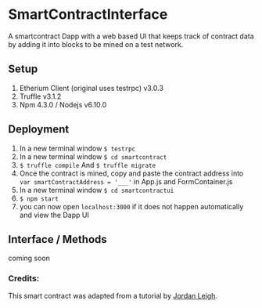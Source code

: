# SmartContractInterface
A smartcontract Dapp with a web based UI that keeps track of contract data by adding it into blocks to be mined on a test network. 
## Setup
1. Etherium Client (original uses testrpc) v3.0.3
2. Truffle v3.1.2
3. Npm 4.3.0 / Nodejs v6.10.0

## Deployment
1. In a new terminal window `$ testrpc`
2. In a new terminal window `$ cd smartcontract`
3. `$ truffle compile` And `$ truffle migrate`
4. Once the contract is mined, copy and paste the contract address into `var smartContractAddress = '___'` in App.js and FormContainer.js
5. In a new terminal window `$ cd smartcontractui`
6. `$ npm start`
7. you can now open `localhost:3000` if it does not happen automatically and view the Dapp UI

## Interface / Methods
coming soon

### Credits:
This smart contract was adapted from a tutorial by [Jordan Leigh](https://www.youtube.com/watch?v=3-XPBtAfcqo&list=PLV1JDFUtrXpGvu8QHL9b78WYNSJsYNZsb&index=2).
